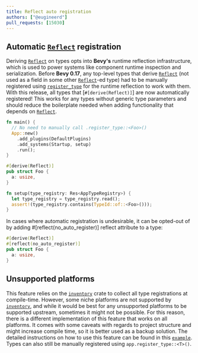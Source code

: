 ```yaml
---
title: Reflect auto registration
authors: ["@eugineerd"]
pull_requests: [15030]
---
```


## Automatic [`Reflect`] registration

Deriving [`Reflect`] on types opts into **Bevy's** runtime reflection infrastructure, which is used to power systems like component runtime inspection and serialization. Before **Bevy 0.17**, any top-level
types that derive [`Reflect`] (not used as a field in some other [`Reflect`]-ed type) had to be manually registered using [`register_type`] for the runtime reflection to work with them. With this release,
all types that [`#[derive(Reflect)]`] are now automatically registered! This works for any types without generic type parameters and should reduce the boilerplate needed when adding functionality that depends on [`Reflect`].

```rs
fn main() {
  // No need to manually call .register_type::<Foo>()
  App::new()
    .add_plugins(DefaultPlugins)
    .add_systems(Startup, setup)
    .run();
}

#[derive(Reflect)]
pub struct Foo {
  a: usize,
}

fn setup(type_registry: Res<AppTypeRegistry>) {
  let type_registry = type_registry.read();
  assert!(type_registry.contains(TypeId::of::<Foo>()));
}
```

In cases where automatic registration is undesirable, it can be opted-out of by adding #[reflect(no_auto_register)] reflect attribute to a type:

```rs
#[derive(Reflect)]
#[reflect(no_auto_register)]
pub struct Foo {
  a: usize,
}
```

## Unsupported platforms

This feature relies on the [`inventory`] crate to collect all type registrations at compile-time. However, some niche platforms are not supported by [`inventory`], and while it would be best for
any unsupported platforms to be supported upstream, sometimes it might not be possible. For this reason, there is a different implementation of this feature that works on all platforms.
It comes with some caveats with regards to project structure and might increase compile time, so it is better used as a backup solution. The detailed instructions on how to use this feature
can be found in this [`example`]. Types can also still be manually registered using `app.register_type::<T>()`.

[`Reflect`]: https://docs.rs/bevy/0.17.0/bevy/prelude/trait.Reflect.html
[`inventory`]: https://github.com/dtolnay/inventory
[`example`]: https://github.com/bevyengine/bevy/tree/release-0.17.0/examples/reflection/auto_register_static
[`register_type`]: https://docs.rs/bevy/0.17.0/bevy/prelude/struct.App.html#method.register_type

